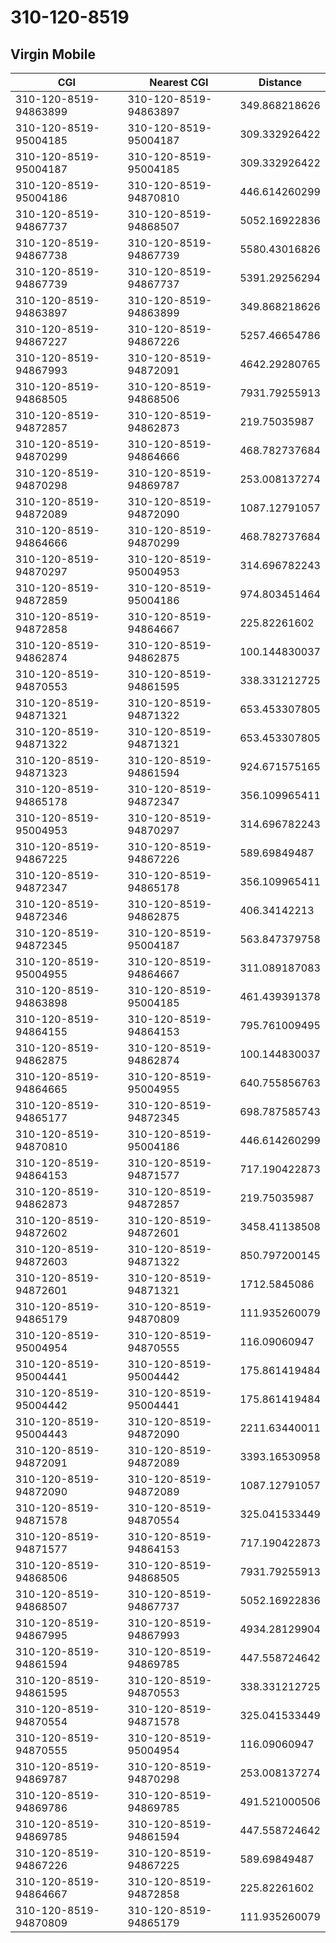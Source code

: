 # 310-120-8519
## Virgin Mobile


| CGI | Nearest CGI | Distance |
|-----|-------------|----------|
| 310-120-8519-94863899 | 310-120-8519-94863897 | 349.868218626 |
| 310-120-8519-95004185 | 310-120-8519-95004187 | 309.332926422 |
| 310-120-8519-95004187 | 310-120-8519-95004185 | 309.332926422 |
| 310-120-8519-95004186 | 310-120-8519-94870810 | 446.614260299 |
| 310-120-8519-94867737 | 310-120-8519-94868507 | 5052.16922836 |
| 310-120-8519-94867738 | 310-120-8519-94867739 | 5580.43016826 |
| 310-120-8519-94867739 | 310-120-8519-94867737 | 5391.29256294 |
| 310-120-8519-94863897 | 310-120-8519-94863899 | 349.868218626 |
| 310-120-8519-94867227 | 310-120-8519-94867226 | 5257.46654786 |
| 310-120-8519-94867993 | 310-120-8519-94872091 | 4642.29280765 |
| 310-120-8519-94868505 | 310-120-8519-94868506 | 7931.79255913 |
| 310-120-8519-94872857 | 310-120-8519-94862873 | 219.75035987 |
| 310-120-8519-94870299 | 310-120-8519-94864666 | 468.782737684 |
| 310-120-8519-94870298 | 310-120-8519-94869787 | 253.008137274 |
| 310-120-8519-94872089 | 310-120-8519-94872090 | 1087.12791057 |
| 310-120-8519-94864666 | 310-120-8519-94870299 | 468.782737684 |
| 310-120-8519-94870297 | 310-120-8519-95004953 | 314.696782243 |
| 310-120-8519-94872859 | 310-120-8519-95004186 | 974.803451464 |
| 310-120-8519-94872858 | 310-120-8519-94864667 | 225.82261602 |
| 310-120-8519-94862874 | 310-120-8519-94862875 | 100.144830037 |
| 310-120-8519-94870553 | 310-120-8519-94861595 | 338.331212725 |
| 310-120-8519-94871321 | 310-120-8519-94871322 | 653.453307805 |
| 310-120-8519-94871322 | 310-120-8519-94871321 | 653.453307805 |
| 310-120-8519-94871323 | 310-120-8519-94861594 | 924.671575165 |
| 310-120-8519-94865178 | 310-120-8519-94872347 | 356.109965411 |
| 310-120-8519-95004953 | 310-120-8519-94870297 | 314.696782243 |
| 310-120-8519-94867225 | 310-120-8519-94867226 | 589.69849487 |
| 310-120-8519-94872347 | 310-120-8519-94865178 | 356.109965411 |
| 310-120-8519-94872346 | 310-120-8519-94862875 | 406.34142213 |
| 310-120-8519-94872345 | 310-120-8519-95004187 | 563.847379758 |
| 310-120-8519-95004955 | 310-120-8519-94864667 | 311.089187083 |
| 310-120-8519-94863898 | 310-120-8519-95004185 | 461.439391378 |
| 310-120-8519-94864155 | 310-120-8519-94864153 | 795.761009495 |
| 310-120-8519-94862875 | 310-120-8519-94862874 | 100.144830037 |
| 310-120-8519-94864665 | 310-120-8519-95004955 | 640.755856763 |
| 310-120-8519-94865177 | 310-120-8519-94872345 | 698.787585743 |
| 310-120-8519-94870810 | 310-120-8519-95004186 | 446.614260299 |
| 310-120-8519-94864153 | 310-120-8519-94871577 | 717.190422873 |
| 310-120-8519-94862873 | 310-120-8519-94872857 | 219.75035987 |
| 310-120-8519-94872602 | 310-120-8519-94872601 | 3458.41138508 |
| 310-120-8519-94872603 | 310-120-8519-94871322 | 850.797200145 |
| 310-120-8519-94872601 | 310-120-8519-94871321 | 1712.5845086 |
| 310-120-8519-94865179 | 310-120-8519-94870809 | 111.935260079 |
| 310-120-8519-95004954 | 310-120-8519-94870555 | 116.09060947 |
| 310-120-8519-95004441 | 310-120-8519-95004442 | 175.861419484 |
| 310-120-8519-95004442 | 310-120-8519-95004441 | 175.861419484 |
| 310-120-8519-95004443 | 310-120-8519-94872090 | 2211.63440011 |
| 310-120-8519-94872091 | 310-120-8519-94872089 | 3393.16530958 |
| 310-120-8519-94872090 | 310-120-8519-94872089 | 1087.12791057 |
| 310-120-8519-94871578 | 310-120-8519-94870554 | 325.041533449 |
| 310-120-8519-94871577 | 310-120-8519-94864153 | 717.190422873 |
| 310-120-8519-94868506 | 310-120-8519-94868505 | 7931.79255913 |
| 310-120-8519-94868507 | 310-120-8519-94867737 | 5052.16922836 |
| 310-120-8519-94867995 | 310-120-8519-94867993 | 4934.28129904 |
| 310-120-8519-94861594 | 310-120-8519-94869785 | 447.558724642 |
| 310-120-8519-94861595 | 310-120-8519-94870553 | 338.331212725 |
| 310-120-8519-94870554 | 310-120-8519-94871578 | 325.041533449 |
| 310-120-8519-94870555 | 310-120-8519-95004954 | 116.09060947 |
| 310-120-8519-94869787 | 310-120-8519-94870298 | 253.008137274 |
| 310-120-8519-94869786 | 310-120-8519-94869785 | 491.521000506 |
| 310-120-8519-94869785 | 310-120-8519-94861594 | 447.558724642 |
| 310-120-8519-94867226 | 310-120-8519-94867225 | 589.69849487 |
| 310-120-8519-94864667 | 310-120-8519-94872858 | 225.82261602 |
| 310-120-8519-94870809 | 310-120-8519-94865179 | 111.935260079 |
